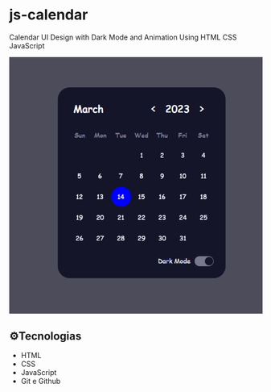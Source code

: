 # js-calendar
 Calendar UI Design with Dark Mode and Animation Using HTML CSS JavaScript

![preview](img/preview.png)

## ⚙️Tecnologias

- HTML
- CSS
- JavaScript
- Git e Github
